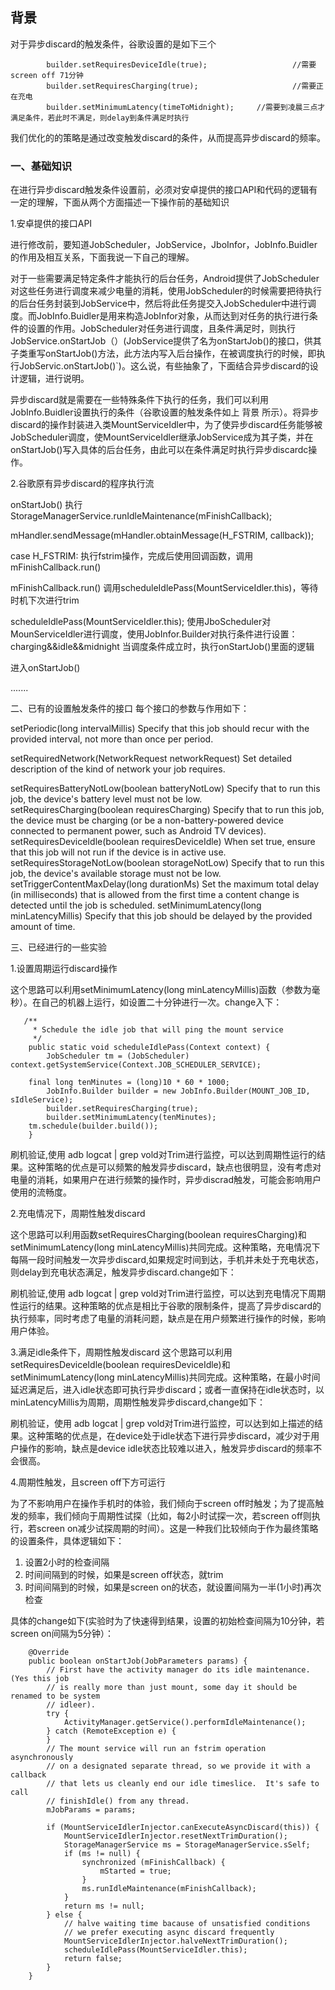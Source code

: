 ## 背景

对于异步discard的触发条件，谷歌设置的是如下三个
```
        builder.setRequiresDeviceIdle(true);                   //需要screen off 71分钟
        builder.setRequiresCharging(true);                     //需要正在充电
        builder.setMinimumLatency(timeToMidnight);     //需要到凌晨三点才满足条件，若此时不满足，则delay到条件满足时执行
```

我们优化的的策略是通过改变触发discard的条件，从而提高异步discard的频率。

### 一、基础知识

在进行异步discard触发条件设置前，必须对安卓提供的接口API和代码的逻辑有一定的理解，下面从两个方面描述一下操作前的基础知识

1.安卓提供的接口API

进行修改前，要知道JobScheduler，JobService，JboInfor，JobInfo.Buidler的作用及相互关系，下面我说一下自己的理解。

对于一些需要满足特定条件才能执行的后台任务，Android提供了JobScheduler对这些任务进行调度来减少电量的消耗，使用JobScheduler的时候需要把待执行的后台任务封装到JobService中，然后将此任务提交入JobScheduler中进行调度。而JobInfo.Buidler是用来构造JobInfor对象，从而达到对任务的执行进行条件的设置的作用。JobScheduler对任务进行调度，且条件满足时，则执行JobService.onStartJob（）(JobService提供了名为onStartJob()的接口，供其子类重写onStartJob()方法，此方法内写入后台操作，在被调度执行的时候，即执行JobServic.onStartJob()`)。这么说，有些抽象了，下面结合异步discard的设计逻辑，进行说明。

异步discard就是需要在一些特殊条件下执行的任务，我们可以利用JobInfo.Buidler设置执行的条件（谷歌设置的触发条件如上 背景 所示）。将异步discard的操作封装进入类MountServiceIdler中，为了使异步discard任务能够被JobScheduler调度，使MountServiceIdler继承JobService成为其子类，并在onStartJob()写入具体的后台任务，由此可以在条件满足时执行异步discardc操作。

2.谷歌原有异步discard的程序执行流

onStartJob()                                                              执行 StorageManagerService.runIdleMaintenance(mFinishCallback);

mHandler.sendMessage(mHandler.obtainMessage(H_FSTRIM, callback));

case H_FSTRIM:                                                    执行fstrim操作，完成后使用回调函数，调用 mFinishCallback.run()

mFinishCallback.run()                                            调用scheduleIdlePass(MountServiceIdler.this)，等待时机下次进行trim

scheduleIdlePass(MountServiceIdler.this);           使用JboScheduler对MounServiceIdler进行调度，使用JobInfor.Builder对执行条件进行设置：charging&&idle&&midnight   当调度条件成立时，执行onStartJob()里面的逻辑

进入onStartJob()

.......



二、已有的设置触发条件的接口
每个接口的参数与作用如下：

setPeriodic(long intervalMillis)
Specify that this job should recur with the provided interval, not more than once per period.

setRequiredNetwork(NetworkRequest networkRequest)
Set detailed description of the kind of network your job requires.

setRequiresBatteryNotLow(boolean batteryNotLow)
Specify that to run this job, the device's battery level must not be low.
setRequiresCharging(boolean requiresCharging)
Specify that to run this job, the device must be charging (or be a non-battery-powered device connected to permanent power, such as Android TV devices).
setRequiresDeviceIdle(boolean requiresDeviceIdle)
When set true, ensure that this job will not run if the device is in active use.
setRequiresStorageNotLow(boolean storageNotLow)
Specify that to run this job, the device's available storage must not be low.
setTriggerContentMaxDelay(long durationMs)
Set the maximum total delay (in milliseconds) that is allowed from the first time a content change is detected until the job is scheduled.
setMinimumLatency(long minLatencyMillis)
Specify that this job should be delayed by the provided amount of time.



三、已经进行的一些实验

1.设置周期运行discard操作

这个思路可以利用setMinimumLatency(long minLatencyMillis)函数（参数为毫秒）。在自己的机器上运行，如设置二十分钟进行一次。change入下：

```
   /**
     * Schedule the idle job that will ping the mount service
     */
    public static void scheduleIdlePass(Context context) {
        JobScheduler tm = (JobScheduler) context.getSystemService(Context.JOB_SCHEDULER_SERVICE);

	final long tenMinutes = (long)10 * 60 * 1000;
        JobInfo.Builder builder = new JobInfo.Builder(MOUNT_JOB_ID, sIdleService);
        builder.setRequiresCharging(true);
        builder.setMinimumLatency(tenMinutes);
	tm.schedule(builder.build());
    }
```

刷机验证,使用 adb logcat | grep vold对Trim进行监控，可以达到周期性运行的结果。这种策略的优点是可以频繁的触发异步discard，缺点也很明显，没有考虑对电量的消耗，如果用户在进行频繁的操作时，异步discrad触发，可能会影响用户使用的流畅度。

2.充电情况下，周期性触发discard

这个思路可以利用函数setRequiresCharging(boolean requiresCharging)和setMinimumLatency(long minLatencyMillis)共同完成。这种策略，充电情况下每隔一段时间触发一次异步discard,如果规定时间到达，手机并未处于充电状态，则delay到充电状态满足，触发异步discard.change如下：

刷机验证,使用 adb logcat | grep vold对Trim进行监控，可以达到充电情况下周期性运行的结果。这种策略的优点是相比于谷歌的限制条件，提高了异步discard的执行频率，同时考虑了电量的消耗问题，缺点是在用户频繁进行操作的时候，影响用户体验。

3.满足idle条件下，周期性触发discard
这个思路可以利用setRequiresDeviceIdle(boolean requiresDeviceIdle)和setMinimumLatency(long minLatencyMillis)共同完成。这种策略，在最小时间延迟满足后，进入idle状态即可执行异步discard；或者一直保持在idle状态时，以minLatencyMillis为周期，周期性触发异步discard,change如下：


刷机验证，使用 adb logcat | grep vold对Trim进行监控，可以达到如上描述的结果。这种策略的优点是，在device处于idle状态下进行异步discard，减少对于用户操作的影响，缺点是device idle状态比较难以进入，触发异步discard的频率不会很高。

4.周期性触发，且screen off下方可运行


为了不影响用户在操作手机时的体验，我们倾向于screen off时触发；为了提高触发的频率，我们倾向于周期性试探（比如，每2小时试探一次，若screen off则执行，若screen on减少试探周期的时间）。这是一种我们比较倾向于作为最终策略的设置条件，具体逻辑如下：

1. 设置2小时的检查间隔
2. 时间间隔到的时候，如果是screen off状态，就trim
3. 时间间隔到的时候，如果是screen on的状态，就设置间隔为一半(1小时)再次检查

具体的change如下(实验时为了快速得到结果，设置的初始检查间隔为10分钟，若screen on间隔为5分钟）：

```
    @Override
    public boolean onStartJob(JobParameters params) {
        // First have the activity manager do its idle maintenance.  (Yes this job
        // is really more than just mount, some day it should be renamed to be system
        // idleer).
        try {
            ActivityManager.getService().performIdleMaintenance();
        } catch (RemoteException e) {
        }
        // The mount service will run an fstrim operation asynchronously
        // on a designated separate thread, so we provide it with a callback
        // that lets us cleanly end our idle timeslice.  It's safe to call
        // finishIdle() from any thread.
        mJobParams = params;

        if (MountServiceIdlerInjector.canExecuteAsyncDiscard(this)) {
            MountServiceIdlerInjector.resetNextTrimDuration();
            StorageManagerService ms = StorageManagerService.sSelf;
            if (ms != null) {
                synchronized (mFinishCallback) {
                    mStarted = true;
                }
                ms.runIdleMaintenance(mFinishCallback);
            }
            return ms != null;
        } else {
            // halve waiting time bacause of unsatisfied conditions
            // we prefer executing async discard frequently
            MountServiceIdlerInjector.halveNextTrimDuration();
            scheduleIdlePass(MountServiceIdler.this);
            return false;
        }
    }
```